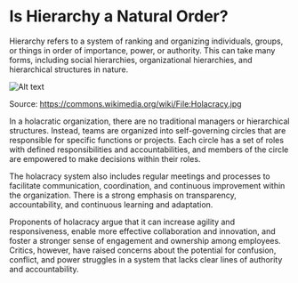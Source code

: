 # Is Hierarchy a Natural Order?

Hierarchy refers to a system of ranking and organizing individuals, groups, or things in order of importance, power, or authority. This can take many forms, including social hierarchies, organizational hierarchies, and hierarchical structures in nature.


![Alt text](../../../../Downloads/Holacracy.jpg)

Source: https://commons.wikimedia.org/wiki/File:Holacracy.jpg

In a holacratic organization, there are no traditional managers or hierarchical structures. Instead, teams are organized into self-governing circles that are responsible for specific functions or projects. Each circle has a set of roles with defined responsibilities and accountabilities, and members of the circle are empowered to make decisions within their roles.

The holacracy system also includes regular meetings and processes to facilitate communication, coordination, and continuous improvement within the organization. There is a strong emphasis on transparency, accountability, and continuous learning and adaptation.

Proponents of holacracy argue that it can increase agility and responsiveness, enable more effective collaboration and innovation, and foster a stronger sense of engagement and ownership among employees. Critics, however, have raised concerns about the potential for confusion, conflict, and power struggles in a system that lacks clear lines of authority and accountability.
